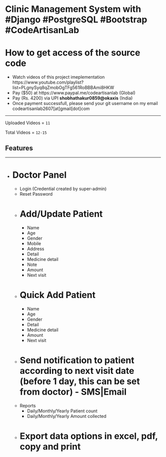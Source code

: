 <h1>Clinic Management System with #Django #PostgreSQL #Bootstrap #CodeArtisanLab</h1>
<h1>How to get access of the source code</h1>
<ul>
    <li>Watch videos of this project imeplementation https://www.youtube.com/playlist?list=PLgnySyq8qZmobOgTFg561RoBBBAmi8HKW</li>
    <li>Pay ($50) at https://www.paypal.me/codeartisanlab (Global)</li>
    <li>Pay (Rs. 4200) via UPI <b>shobhathakur0859@okaxis</b> (India)</li>
    <li>Once payment successfull, please send your git username on my email codeartisanlab2607[at]gmail[dot]com</li>
</ul>
<hr/>
<p>Uploaded Videos = <code>11</code></p>
<p>Total Videos = <code>12-15</code></p>

## Features
------------
-   # Doctor Panel
    -   Login (Credential created by super-admin)
    -   Reset Password
    -   # Add/Update Patient
        -   Name
        -   Age
        -   Gender
        -   Mobile
        -   Address
        -   Detail
        -   Medicine detail
        -   Note
        -   Amount
        -   Next visit
    -   # Quick Add Patient
        -   Name
        -   Age
        -   Gender
        -   Detail
        -   Medicine detail
        -   Amount
        -   Next visit
    -   # Send notification to patient according to next visit date (before 1 day, this can be set from doctor) - SMS|Email
    -   Reports
        -   Daily/Monthly/Yearly Patient count
        -   Daily/Monthly/Yearly Amount collected
    -   # Export data options in excel, pdf, copy and print
